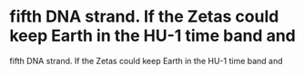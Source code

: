 # fifth DNA strand. If the Zetas could keep Earth in the HU-1 time band and

fifth DNA strand. If the Zetas could keep Earth in the HU-1 time band and